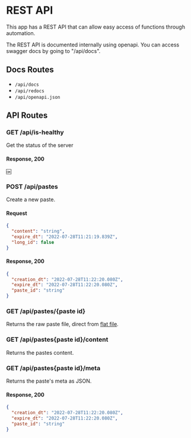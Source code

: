 # REST API
This app has a REST API that can allow easy access of functions through automation.

The REST API is documented internally using openapi. You can access swagger docs by going to "/api/docs".

## Docs Routes
- `/api/docs`
- `/api/redocs`
- `/api/openapi.json`

## API Routes
### GET /api/is-healthy
Get the status of the server


#### Response, 200
```
🆗
```

### POST /api/pastes
Create a new paste.

#### Request
```json
{
  "content": "string",
  "expire_dt": "2022-07-28T11:21:19.839Z",
  "long_id": false
}
```

#### Response, 200
```json
{
  "creation_dt": "2022-07-28T11:22:20.080Z",
  "expire_dt": "2022-07-28T11:22:20.080Z",
  "paste_id": "string"
}
```

### GET /api/pastes/{paste id}
Returns the raw paste file, direct from [flat file](flat-file-format.md).

### GET /api/pastes{paste id}/content
Returns the pastes content.

### GET /api/pastes{paste id}/meta
Returns the paste's meta as JSON.

#### Response, 200
```json
{
  "creation_dt": "2022-07-28T11:22:20.080Z",
  "expire_dt": "2022-07-28T11:22:20.080Z",
  "paste_id": "string"
}
```
